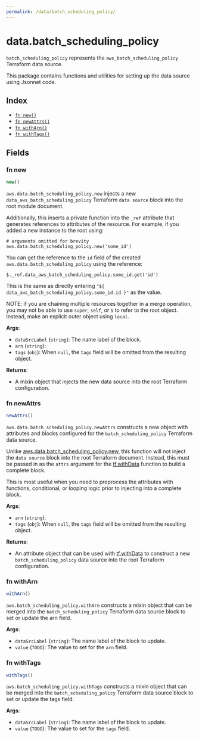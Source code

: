 ```yaml
---
permalink: /data/batch_scheduling_policy/
---
```


# data.batch_scheduling_policy

`batch_scheduling_policy` represents the `aws_batch_scheduling_policy` Terraform data source.



This package contains functions and utilities for setting up the data source using Jsonnet code.


## Index

* [`fn new()`](#fn-new)
* [`fn newAttrs()`](#fn-newattrs)
* [`fn withArn()`](#fn-witharn)
* [`fn withTags()`](#fn-withtags)

## Fields

### fn new

```ts
new()
```


`aws.data.batch_scheduling_policy.new` injects a new `data_aws_batch_scheduling_policy` Terraform `data source`
block into the root module document.

Additionally, this inserts a private function into the `_ref` attribute that generates references to attributes of the
resource. For example, if you added a new instance to the root using:

    # arguments omitted for brevity
    aws.data.batch_scheduling_policy.new('some_id')

You can get the reference to the `id` field of the created `aws.data.batch_scheduling_policy` using the reference:

    $._ref.data_aws_batch_scheduling_policy.some_id.get('id')

This is the same as directly entering `"${ data_aws_batch_scheduling_policy.some_id.id }"` as the value.

NOTE: if you are chaining multiple resources together in a merge operation, you may not be able to use `super`, `self`,
or `$` to refer to the root object. Instead, make an explicit outer object using `local`.

**Args**:
  - `dataSrcLabel` (`string`): The name label of the block.
  - `arn` (`string`): 
  - `tags` (`obj`):  When `null`, the `tags` field will be omitted from the resulting object.

**Returns**:
- A mixin object that injects the new data source into the root Terraform configuration.


### fn newAttrs

```ts
newAttrs()
```


`aws.data.batch_scheduling_policy.newAttrs` constructs a new object with attributes and blocks configured for the `batch_scheduling_policy`
Terraform data source.

Unlike [aws.data.batch_scheduling_policy.new](#fn-batchschedulingpolicynew), this function will not inject the `data source`
block into the root Terraform document. Instead, this must be passed in as the `attrs` argument for the
[tf.withData](https://github.com/tf-libsonnet/core/tree/main/docs#fn-withdata) function to build a complete block.

This is most useful when you need to preprocess the attributes with functions, conditional, or looping logic prior to
injecting into a complete block.

**Args**:
  - `arn` (`string`): 
  - `tags` (`obj`):  When `null`, the `tags` field will be omitted from the resulting object.

**Returns**:
  - An attribute object that can be used with [tf.withData](https://github.com/tf-libsonnet/core/tree/main/docs#fn-withdata) to construct a new `batch_scheduling_policy` data source into the root Terraform configuration.


### fn withArn

```ts
withArn()
```

`aws.batch_scheduling_policy.withArn` constructs a mixin object that can be merged into the `batch_scheduling_policy`
Terraform data source block to set or update the arn field.



**Args**:
  - `dataSrcLabel` (`string`): The name label of the block to update.
  - `value` (`TODO`): The value to set for the `arn` field.


### fn withTags

```ts
withTags()
```

`aws.batch_scheduling_policy.withTags` constructs a mixin object that can be merged into the `batch_scheduling_policy`
Terraform data source block to set or update the tags field.



**Args**:
  - `dataSrcLabel` (`string`): The name label of the block to update.
  - `value` (`TODO`): The value to set for the `tags` field.
